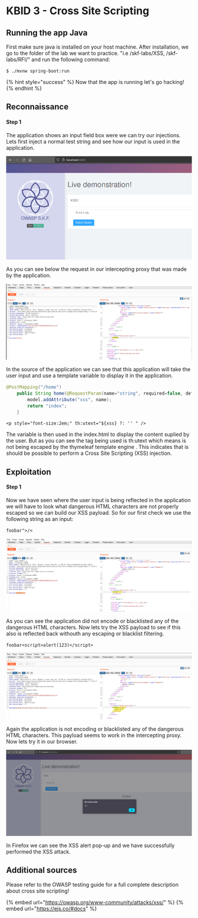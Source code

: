 # KBID 3 - Cross Site Scripting

## Running the app Java

First make sure java is installed on your host machine.
After installation, we go to the folder of the lab we want to practice.
"i.e /skf-labs/XSS, /skf-labs/RFI/" and run the following command:

```
$ ./mvnw spring-boot:run
```

{% hint style="success" %}
Now that the app is running let's go hacking!
{% endhint %}

## Reconnaissance

#### Step 1

The application shows an input field box were we can try our injections. Lets first inject a normal test string and see how our input is used in the application.

![](../../.gitbook/assets/java/XSS/1.png)

As you can see below the request in our intercepting proxy that was made by the application.

![](../../.gitbook/assets/java/XSS/2.png)

In the source of the application we can see that this application will take the user input and use a template variable to display it in the application.

```java
@PostMapping("/home")
	public String home(@RequestParam(name="string", required=false, defaultValue="World") String name, Model model) {
		model.addAttribute("xss", name);
		return "index";
	}
```

```markup
<p style="font-size:2em;" th:utext="${xss} ?: '' " />
```

The variable is then used in the index.html to display the content suplied by the user. But as you can see the tag being used is th:utext which means is not being escaped by the thymeleaf template engine . This indicates that is should be possible to perform a Cross Site Scripting \(XSS\) injection.

## Exploitation

#### Step 1

Now we have seen where the user input is being reflected in the application we will have to look what dangerous HTML characters are not properly escaped so we can build our XSS payload. So for our first check we use the following string as an input:

```text
foobar">/<
```

![](../../.gitbook/assets/java/XSS/3.png)

As you can see the application did not encode or blacklisted any of the dangerous HTML characters. Now lets try the XSS payload to see if this also is reflected back withouth any escaping or blacklist filtering.

```text
foobar<script>alert(123)</script>
```

![](../../.gitbook/assets/java/XSS/4.png)

Again the application is not encoding or blacklisted any of the dangerous HTML characters. This payload seems to work in the intercepting proxy. Now lets try it in our browser.

![](../../.gitbook/assets/java/XSS/5.png)

In Firefox we can see the XSS alert pop-up and we have successfully performed the XSS attack.

## Additional sources

Please refer to the OWASP testing guide for a full complete description about cross site scripting!

{% embed url="https://owasp.org/www-community/attacks/xss/" %}
{% embed url="https://ejs.co/#docs" %}

